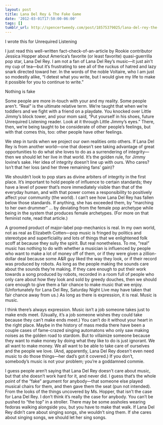 ```yaml
---
layout: post
title: Lana Del Rey & The Fake Game
date: '2012-03-01T17:50:00-06:00'
tags: []
tumblr_url: http://spencertweedy.com/post/18575379025/lana-del-rey-the-fake-game
---
```

I wrote this for Unrequired Listening

I just read this well-written fact-check-of-an-article by Rookie contributor Jessica Hopper about America’s favorite (or least favorite) quasi-guerrilla pop star, Lana Del Rey. I am not a fan of Lana Del Rey’s music—it just ain’t my cup of tea—but it’s frustrating to see all of the ruckus of hatred and lazy snark directed toward her. In the words of the noble Voltaire, who I am just so modestly alike, “I detest what you write, but I would give my life to make it possible for you to continue to write.”

Nothing is fake

Some people are more in-touch with your and my reality. Some people aren’t. “Real” is the ultimate relative term. We’re taught that when we’re toddlers and we fight with a friend on a playdate. You knocked over Little Jimmy’s block tower, and your mom said, “Put yourself in his shoes, future Unrequired Listening reader. Look at it through Little Jimmy’s eyes.” There, then, we’re being taught to be considerate of other people’s feelings, but with that comes this, too: other people have other feelings.

We step in turds when we project our own realities onto others. If Lana Del Rey is from another world—one that doesn’t see taking advantage of great opportunities to do what she loves to do as a surrendering of integrity—then we should let her live in that world. It’s the golden rule, for Jimmy Iovine’s sake. Her idea of integrity doesn’t line up with ours. Who cares? Isn’t that her loss (and her three remaining fans’ gain)?

We shouldn’t look to pop stars as divine arbiters of integrity in the first place. It’s important to hold people of influence to certain standards; they have a level of power that’s more immediately visible than that of the everyday human, and with that power comes a responsibility to positively affect your community (the world). I can’t see how Lana Del Rey has fallen below those standards. If anything, she has exceeded them, by “marching to her own drummer” … by deviating from the female pop archetype while being in the system that produces female archetypes. (For more on that feminist note, read that article.)

A groomed product of major-label pop-mechanics is real. In my own world, not as real as Elizabeth Cotten—pop music is fringed by politics and stereotype and superficiality and lots of things that we enlightened folk scoff at because they sully the spirit. But real nonetheless. To me, “real” music has nothing to do with whether a musician is influenced by people who want to make a lot of money off of them, or if they were given a zillion-dollar deal because some A&R guy liked the way they look, or if their record was produced by robots. As long as the people making the sounds care about the sounds they’re making. If they care enough to put their work towards a song produced by robots, recorded in a room full of people who only care about how they look and sold by greedy douches, then we should care enough to give them a fair chance to make music that we enjoy. (Unfortunately for Lana Del Rey, Saturday Night Live may have taken that fair chance away from us.) As long as there is expression, it is real. Music is music.

I think there’s always expression. Music isn’t a job someone takes just to make ends meet. (Usually, it’s a job someone wishes they could take because they can’t make ends meet.) You can’t do it without your heart in the right place. Maybe in the history of mass media there have been a couple cases of fame-crazed singing automatons who only saw making noises as the golden road to stardom. But to villainize someone because they want to make money by doing what they like to do is just ignorant. We all want to make money. We all want to be able to take care of ourselves and the people we love. (And, apparently, Lana Del Rey doesn’t even need music to do those things—her dad’s got it covered.) If you don’t, somebody’s music is not your problem; you’re a goddamned commie.

I guess people aren’t saying that Lana Del Rey doesn’t care about music, but that she doesn’t work hard for it, and never did. I guess that’s the whole point of the “fake” argument for anybody—that someone else played musical chairs for them, and then gave them the seat (pun not intended). From the looks of the things uncovered by Ms. Hopper, that isn’t the case for Lana Del Rey. I don’t think it’s really the case for anybody. You can’t be pushed to “the top” in a stroller. There may be some assholes wearing fedoras walking alongside you, but you have to make that walk. If Lana Del Rey didn’t care about singing songs, she wouldn’t sing them. If she cares about singing songs, we should let her sing songs.
